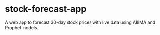 # stock-forecast-app
A web app to forecast 30-day stock prices with live data using ARIMA and Prophet models.
